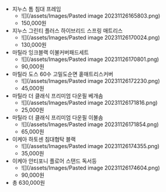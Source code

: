 - 지누스 톰 침대 프레임
	- ![](/assets/Images/Pasted image 20231126165803.png)
	- 150,000원
- 지누스 그린티 플러스 하이브리드 스프링 매트리스
	- ![](/assets/Images/Pasted image 20231126170024.png)
	- 130,000원
- 마틸라 잉크블랙 이불커버패드세트
	- ![](/assets/Images/Pasted image 20231126170801.png)
	- 90,000원
- 마틸라 도스 60수 고밀도순면 홑매트리스커버
	- ![](/assets/Images/Pasted image 20231126172230.png)
	- 45,000원
- 마틸라 더 클래식 프리미엄 다운필 베개솜
	- ![](/assets/Images/Pasted image 20231126171816.png)
	- 25,000원
- 마틸라 더 클래식 프리미엄 다운필 이불솜
	- ![](/assets/Images/Pasted image 20231126171854.png)
	- 65,000원
- 이케아 하토센 침대협탁 블랙
	- ![](/assets/Images/Pasted image 20231126174355.png)
	- 35,000원
- 이케아 안티포니 플로어 스탠드 독서등
	- ![](/assets/Images/Pasted image 20231126174604.png)
	- 90,000원
- 총 630,000원
